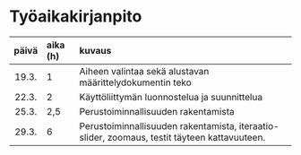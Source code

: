 # Työaikakirjanpito

|päivä    |aika (h)   |kuvaus   |
|:------: |:----------|:--------|
|19.3.    |1        |Aiheen valintaa sekä alustavan määrittelydokumentin teko|
|22.3.    |2        |Käyttöliittymän luonnostelua ja suunnittelua|
|25.3.    |2,5      |Perustoiminnallisuuden rakentamista|
|29.3.    |6        |Perustoiminnallisuuden rakentamista, iteraatio-slider, zoomaus, testit täyteen kattavuuteen.|
